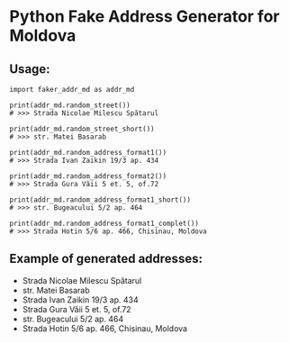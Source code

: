 # Python Fake Address Generator for Moldova

## Usage:
    import faker_addr_md as addr_md

    print(addr_md.random_street())
    # >>> Strada Nicolae Milescu Spătarul

    print(addr_md.random_street_short())
    # >>> str. Matei Basarab

    print(addr_md.random_address_format1())
    # >>> Strada Ivan Zaikin 19/3 ap. 434

    print(addr_md.random_address_format2())
    # >>> Strada Gura Văii 5 et. 5, of.72

    print(addr_md.random_address_format1_short())
    # >>> str. Bugeacului 5/2 ap. 464

    print(addr_md.random_address_format1_complet())
    # >>> Strada Hotin 5/6 ap. 466, Chisinau, Moldova

## Example of generated addresses:
- Strada Nicolae Milescu Spătarul
- str. Matei Basarab
- Strada Ivan Zaikin 19/3 ap. 434
- Strada Gura Văii 5 et. 5, of.72
- str. Bugeacului 5/2 ap. 464
- Strada Hotin 5/6 ap. 466, Chisinau, Moldova
